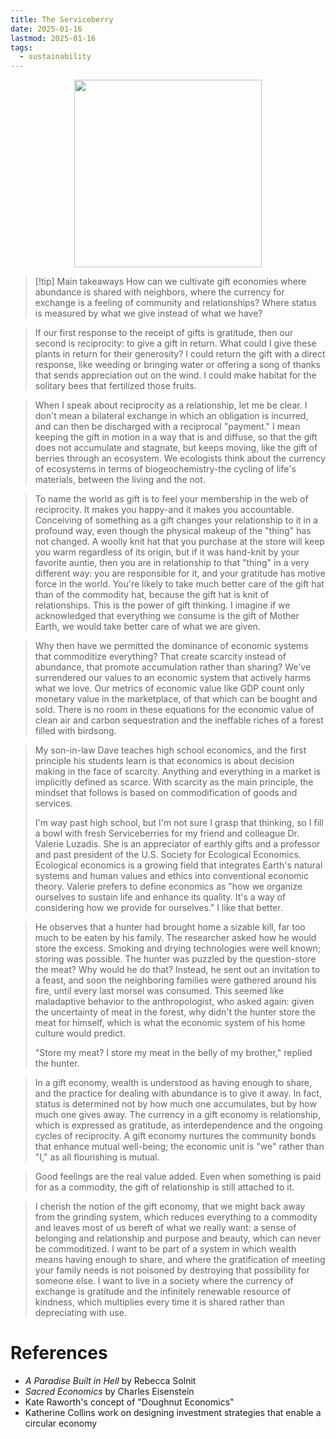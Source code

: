 ```yaml
---
title: The Serviceberry
date: 2025-01-16
lastmod: 2025-01-16
tags:
  - sustainability
---
```


<center>
<img src="https://images-na.ssl-images-amazon.com/images/S/compressed.photo.goodreads.com/books/1715665759i/208840291.jpg" height="300">
</center>

> [!tip] Main takeaways
> How can we cultivate gift economies where abundance is shared with neighbors, where the currency for exchange is a feeling of community and relationships? Where status is measured by what we give instead of what we have?


> If our first response to the receipt of gifts is gratitude, then our second is reciprocity: to give a gift in return. What could I give these plants in return for their generosity? I could return the gift with a direct response, like weeding or bringing water or offering a song of thanks that sends appreciation out on the wind. I could make habitat for the solitary bees that fertilized those fruits.

> When I speak about reciprocity as a relationship, let me be clear. I don't mean a bilateral exchange in which an obligation is incurred, and can then be discharged with a reciprocal "payment." I mean keeping the gift in motion in a way that is and diffuse, so that the gift does not accumulate and stagnate, but keeps moving, like the gift of berries through an ecosystem. We ecologists think about the currency of ecosystems in terms of biogeochemistry-the cycling of life's materials, between the living and the not.

> To name the world as gift is to feel your membership in the web of reciprocity. It makes you happy-and it makes you accountable. Conceiving of something as a gift changes your relationship to it in a profound way, even though the physical makeup of the "thing" has not changed. A woolly knit hat that you purchase at the store will keep you warm regardless of its origin, but if it was hand-knit by your favorite auntie, then you are in relationship to that "thing" in a very different way: you are responsible for it, and your gratitude has motive force in the world. You're likely to take much better care of the gift hat than of the commodity hat, because the gift hat is knit of relationships. This is the power of gift thinking. I imagine if we acknowledged that everything we consume  is the gift of Mother Earth, we would take better care of what we are given.

> Why then have we permitted the dominance of economic systems that commoditize everything? That create scarcity instead of abundance, that promote accumulation rather than sharing? We've surrendered our values to an economic system that actively harms what we love. Our metrics of economic value like GDP count only monetary value in the marketplace, of that which can be bought and sold. There is no room in these equations for the economic value of clean air and carbon sequestration and the ineffable riches of a forest filled with birdsong.


> My son-in-law Dave teaches high school economics, and the first principle his students learn is that economics is about decision making in the face of scarcity. Anything and everything in a market is implicitly defined as scarce. With scarcity as the main principle, the mindset that follows is based on commodification of goods and services.
> 
> I'm way past high school, but I'm not sure I grasp that thinking, so I fill a bowl with fresh Serviceberries for my friend and colleague Dr. Valerie Luzadis. She is an appreciator of earthly gifts and a professor and past president of the U.S. Society for Ecological Economics. Ecological economics is a growing field that integrates Earth's natural systems and human values and ethics into conventional economic theory. Valerie prefers to define economics as "how we organize ourselves to sustain life and enhance its quality. It's a way of considering how we provide for ourselves." I like that better.


> He observes that a hunter had brought home a sizable kill, far too much to be eaten by his family. The researcher asked how he would store the excess. Smoking and drying technologies were well known; storing was possible. The hunter was puzzled by the question-store the meat? Why would he do that? Instead, he sent out an invitation to a feast, and soon the neighboring families were gathered around his fire, until every last morsel was consumed. This seemed like maladaptive behavior to the anthropologist, who asked again: given the uncertainty of meat in the forest, why didn't the hunter store the meat for himself, which is what the economic system of his home culture would predict.
> 
> "Store my meat? I store my meat in the belly of my brother," replied the hunter.

> In a gift economy, wealth is understood as having enough to share, and the practice for dealing with abundance is to give it away. In fact, status is determined not by how much one accumulates, but by how much one gives away. The currency in a gift economy is relationship, which is expressed as gratitude, as interdependence and the ongoing cycles of reciprocity. A gift economy nurtures the community bonds that enhance mutual well-being; the economic unit is "we" rather than "I," as all flourishing is mutual.

> Good feelings are the real value added. Even when something is paid for as a commodity, the gift of relationship is still attached to it.


> I cherish the notion of the gift economy, that we might back away from the grinding system, which reduces everything to a commodity and leaves most of us bereft of what we really want: a sense of belonging and relationship and purpose and beauty, which can never be commoditized. I want to be part of a system in which wealth means having enough to share, and where the gratification of meeting your family needs is not poisoned by destroying that possibility for someone else. I want to live in a society where the currency of exchange is gratitude and the infinitely renewable resource of kindness, which multiplies every time it is shared rather than depreciating with use.

# References

- *A Paradise Built in Hell* by Rebecca Solnit
- *Sacred Economics* by Charles Eisenstein
- Kate Raworth's concept of "Doughnut Economics"
- Katherine Collins work on designing investment strategies that enable a circular economy


